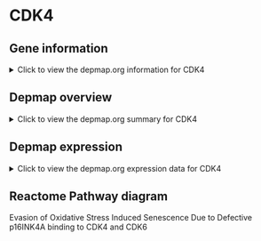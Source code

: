 <h1>CDK4</h1>

<h2>Gene information</h2>
<details>
  <summary>Click to view the depmap.org information for CDK4</summary>
  <iframe src="https://depmap.org/portal/gene/CDK4?tab=about" style="border:none;width:100%;height:800px"></iframe>
</details>

<h2>Depmap overview</h2>
<details>
  <summary>Click to view the depmap.org summary for CDK4</summary>
  <iframe src="https://depmap.org/portal/gene/CDK4?tab=overview" style="border:none;width:100%;height:800px"></iframe>
</details>

<h2>Depmap expression</h2>
<details>
  <summary>Click to view the depmap.org expression data for CDK4</summary>
  <iframe src="https://depmap.org/portal/gene/CDK4?tab=characterization" style="border:none;width:100%;height:800px"></iframe>
</details>



<h2>Reactome Pathway diagram</h2>
Evasion of Oxidative Stress Induced Senescence Due to Defective p16INK4A binding to CDK4 and CDK6
<div id="diagramHolder"></div>

<script>
    //Creating the Reactome Diagram widget
    //Take into account a proxy needs to be set up in your server side pointing to www.reactome.org
    function onReactomeDiagramReady(){  //This function is automatically called when the widget code is ready to be used
        var diagram = Reactome.Diagram.create({
            "placeHolder" : "diagramHolder",
            "width" : 900,
            "height" : 500
        });

        //Initialising it to the "Hemostasis" pathway
        diagram.loadDiagram("R-HSA-9632700");

        //Adding different listeners

        diagram.onDiagramLoaded(function (loaded) {
            console.info("Loaded ", loaded);
            diagram.flagItems("BAD");
	    diagram.flagItems("Q92934");
            if (loaded == "R-HSA-9632700") diagram.selectItem("R-HSA-9632700");
        });

     }
</script>



